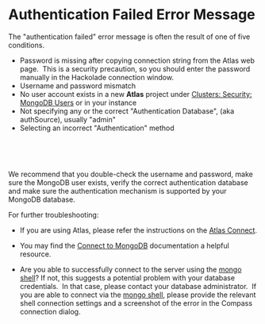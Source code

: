 # Authentication Failed Error Message

The "authentication failed" error message is often the result of one of five conditions.

* Password is missing after copying connection string from the Atlas web page.  This is a security precaution, so you should enter the password manually in the Hackolade connection window.
* Username and password mismatch
* No user account exists in a new **Atlas** project under [Clusters: Security: MongoDB Users](<https://docs.atlas.mongodb.com/security-add-mongodb-users/>) or in your instance
* Not specifying any or the correct "Authentication Database", (aka authSource), usually "admin"
* Selecting an incorrect "Authentication" method

&nbsp;

&nbsp;

We recommend that you double-check the username and password, make sure the MongoDB user exists, verify the correct authentication database and make sure the authentication mechanism is supported by your MongoDB database.

For further troubleshooting:

* If you are using Atlas, please refer the instructions on the [Atlas Connect](<https://docs.atlas.mongodb.com/compass-connection/>).

- You may find the [Connect to MongoDB](<https://docs.mongodb.com/compass/current/connect/>) documentation a helpful resource.

* Are you able to successfully connect to the server using the [mongo shell](<https://docs.mongodb.com/manual/mongo/>)? If not, this suggests a potential problem with your database credentials.  In that case, please contact your database administrator.  If you are able to connect via the [mongo shell](<https://docs.mongodb.com/manual/mongo/>), please provide the relevant shell connection settings and a screenshot of the error in the Compass connection dialog.

&nbsp;


